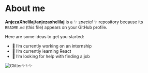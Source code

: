 # About me


**AnjezaXhelilaj/anjezaxhelilaj** is a ✨ _special_ ✨ repository because its `README.md` (this file) appears on your GitHub profile.

Here are some ideas to get you started:

- 🔭 I’m currently working on an internship
- 🌱 I’m currently learning React
- 🤔 I’m looking for help with finding a job

<picture>
 <source media="(prefers-color-scheme: dark)" srcset="https://www.google.com/search?sca_esv=0f3f3d91d2ee70a0&sxsrf=AE3TifMrMuPTO-li1vO25291bTKvohpHgQ:1752582087833&udm=2&fbs=AIIjpHxU7SXXniUZfeShr2fp4giZ1Y6MJ25_tmWITc7uy4KIeoJTKjrFjVxydQWqI2NcOhYPURIv2wPgv_w_sE_0Sc6QqqU7k8cSQndc5mTXCIWHa5yWh8UZLeaMB2TzsL707pe5Ibo8RjaRG84wj7gIAR0oUP0unbGaLJLF7S-22yNi-c4TAhAqsybIe-3cmzA62LXYtMxA1fZoBsov2IfGMSy3yyS7qA&q=images&sa=X&ved=2ahUKEwiVx6OG7b6OAxVhbvEDHfI8C3QQtKgLegQIEhAB&biw=1920&bih=953&dpr=1#vhid=salFp-bzk6qAVM&vssid=mosaic">
 <source media="(prefers-color-scheme: light)" srcset="https://www.google.com/search?sca_esv=0f3f3d91d2ee70a0&sxsrf=AE3TifMrMuPTO-li1vO25291bTKvohpHgQ:1752582087833&udm=2&fbs=AIIjpHxU7SXXniUZfeShr2fp4giZ1Y6MJ25_tmWITc7uy4KIeoJTKjrFjVxydQWqI2NcOhYPURIv2wPgv_w_sE_0Sc6QqqU7k8cSQndc5mTXCIWHa5yWh8UZLeaMB2TzsL707pe5Ibo8RjaRG84wj7gIAR0oUP0unbGaLJLF7S-22yNi-c4TAhAqsybIe-3cmzA62LXYtMxA1fZoBsov2IfGMSy3yyS7qA&q=images&sa=X&ved=2ahUKEwiVx6OG7b6OAxVhbvEDHfI8C3QQtKgLegQIEhAB&biw=1920&bih=953&dpr=1#vhid=cVgA8oYynNpqQM&vssid=mosaic">
 <img alt="Glitter✨✨✨" src="https://www.google.com/search?sca_esv=0f3f3d91d2ee70a0&sxsrf=AE3TifMrMuPTO-li1vO25291bTKvohpHgQ:1752582087833&udm=2&fbs=AIIjpHxU7SXXniUZfeShr2fp4giZ1Y6MJ25_tmWITc7uy4KIeoJTKjrFjVxydQWqI2NcOhYPURIv2wPgv_w_sE_0Sc6QqqU7k8cSQndc5mTXCIWHa5yWh8UZLeaMB2TzsL707pe5Ibo8RjaRG84wj7gIAR0oUP0unbGaLJLF7S-22yNi-c4TAhAqsybIe-3cmzA62LXYtMxA1fZoBsov2IfGMSy3yyS7qA&q=images&sa=X&ved=2ahUKEwiVx6OG7b6OAxVhbvEDHfI8C3QQtKgLegQIEhAB&biw=1920&bih=953&dpr=1#vhid=pTCzFfOa9hMSrM&vssid=mosaic">
</picture>
